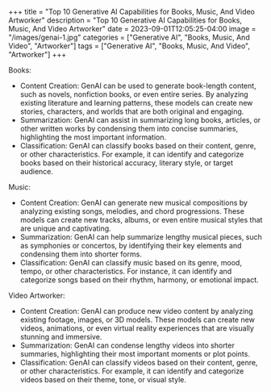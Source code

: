 +++
title = "Top 10 Generative AI Capabilities for Books, Music, And Video Artworker"
description = "Top 10 Generative AI Capabilities for Books, Music, And Video Artworker"
date = 2023-09-01T12:05:25-04:00
image = "/images/genai-1.jpg"
categories = ["Generative AI", "Books, Music, And Video", "Artworker"]
tags = ["Generative AI", "Books, Music, And Video", "Artworker"]
+++

Books:

* Content Creation: GenAI can be used to generate book-length content, such as novels, nonfiction books, or even entire series. By analyzing existing literature and learning patterns, these models can create new stories, characters, and worlds that are both original and engaging.
* Summarization: GenAI can assist in summarizing long books, articles, or other written works by condensing them into concise summaries, highlighting the most important information.
* Classification: GenAI can classify books based on their content, genre, or other characteristics. For example, it can identify and categorize books based on their historical accuracy, literary style, or target audience.

Music:

* Content Creation: GenAI can generate new musical compositions by analyzing existing songs, melodies, and chord progressions. These models can create new tracks, albums, or even entire musical styles that are unique and captivating.
* Summarization: GenAI can help summarize lengthy musical pieces, such as symphonies or concertos, by identifying their key elements and condensing them into shorter forms.
* Classification: GenAI can classify music based on its genre, mood, tempo, or other characteristics. For instance, it can identify and categorize songs based on their rhythm, harmony, or emotional impact.

Video Artworker:

* Content Creation: GenAI can produce new video content by analyzing existing footage, images, or 3D models. These models can create new videos, animations, or even virtual reality experiences that are visually stunning and immersive.
* Summarization: GenAI can condense lengthy videos into shorter summaries, highlighting their most important moments or plot points.
* Classification: GenAI can classify videos based on their content, genre, or other characteristics. For example, it can identify and categorize videos based on their theme, tone, or visual style.
